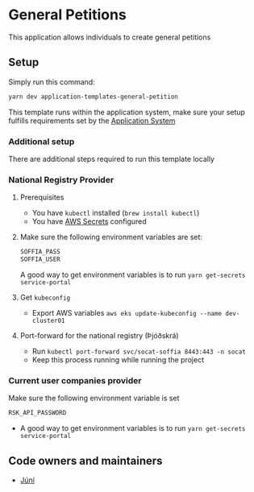 # General Petitions

This application allows individuals to create general petitions

## Setup

Simply run this command:

```bash
yarn dev application-templates-general-petition
```

This template runs within the application system, make sure your setup fulfills
requirements set by the [Application System](https://docs.devland.is/apps/application-system)

### Additional setup

There are additional steps required to run this template locally

### National Registry Provider

1. Prerequisites
    - You have `kubectl` installed (`brew install kubectl`)
    - You have [AWS Secrets](https://docs.devland.is/development/getting-started#aws-secrets)
      configured

2. Make sure the following environment variables are set:

    ```bash
    SOFFIA_PASS
    SOFFIA_USER
    ```

    A good way to get environment variables is to run `yarn get-secrets service-portal`

3. Get `kubeconfig`
    - Export AWS variables `aws eks update-kubeconfig --name dev-cluster01`

4. Port-forward for the national registry (Þjóðskrá)
    - Run `kubectl port-forward svc/socat-soffia 8443:443 -n socat`
    - Keep this process running while running the project

### Current user companies provider

Make sure the following environment variable is set

```bash
RSK_API_PASSWORD
```

- A good way to get environment variables is to run `yarn get-secrets service-portal`

## Code owners and maintainers

- [Júní](https://github.com/orgs/island-is/teams/juni)
